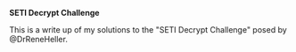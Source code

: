 **SETI Decrypt Challenge**

This is a write up of my solutions to the "SETI Decrypt Challenge" posed by @DrReneHeller.